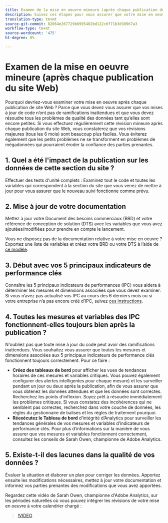 ```yaml
---
title: Examen de la mise en oeuvre mineure (après chaque publication du site Web)
description: Suivez ces étapes pour vous assurer que votre mise en oeuvre reste exempte d’erreurs et conforme à vos IPC.
translation-type: tm+mt
source-git-commit: 82064e267729b6995402bd122c6f71b3d38967a3
workflow-type: tm+mt
source-wordcount: '475'
ht-degree: 0%

---
```



# Examen de la mise en oeuvre mineure (après chaque publication du site Web)

Pourquoi devriez-vous examiner votre mise en oeuvre après chaque publication de site Web ? Parce que vous devez vous assurer que vos mises à jour de code n’ont pas de ramifications inattendues et que vous devez résoudre tous les problèmes de qualité des données tant qu’elles sont encore petites. Si vous effectuez régulièrement cette révision mineure après chaque publication du site Web, vous constaterez que vos révisions [](/help/implement/review/major-review.md) majeures (tous les 6 mois) sont beaucoup plus faciles. Vous éviterez également que les petits problèmes ne se transforment en problèmes de mégadonnées qui pourraient éroder la confiance des parties prenantes.

## 1. Quel a été l&#39;impact de la publication sur les données de cette section du site ?

Effectuer des tests d&#39;unité complets : Examinez tout le code et toutes les variables qui correspondent à la section du site que vous venez de mettre à jour pour vous assurer que le nouveau suivi fonctionne comme prévu.

## 2. Mise à jour de votre documentation

Mettez à jour votre Document des besoins commerciaux (BRD) et votre référence de conception de solution (DTS) avec les variables que vous avez ajoutées/modifiées pour prendre en compte le lancement.

Vous ne disposez pas de la documentation relative à votre mise en oeuvre ? Exportez une liste de variables et créez votre BRD ou votre DTS à l’aide de [ce modèle](https://experienceleague.adobe.com/docs/analytics-learn/tutorials/implementation/implementation-basics/creating-a-business-requirements-document.html?lang=en#implementation).

## 3. Début avec vos 5 principaux indicateurs de performance clés

Connaître les 5 principaux indicateurs de performances (IPC) vous aidera à déterminer les mesures et dimensions associées que vous devez examiner. Si vous n’avez pas actualisé vos IPC au cours des 6 derniers mois ou si votre entreprise n’a pas encore créé d’IPC, suivez [ces instructions](/help/implement/review/define-kpis.md).

## 4. Toutes les mesures et variables des IPC fonctionnent-elles toujours bien après la publication ?

N&#39;oubliez pas que toute mise à jour du code peut avoir des ramifications inattendues. Vous souhaitez vous assurer que toutes les mesures et dimensions associées aux 5 principaux indicateurs de performance clés [](/help/implement/review/define-kpis.md) fonctionnent toujours correctement. Pour ce faire :

* **Créez des tableaux de bord** pour afficher les vues de tendances horaires de ces mesures et variables critiques. Vous pouvez également configurer des alertes intelligentes pour chaque mesure) et les surveiller pendant un jour ou deux après la publication, afin de vous assurer que vous obtenez les données attendues et que les données sont correctes. Recherchez les points d&#39;inflexion. Soyez prêt à résoudre immédiatement les problèmes critiques. Si vous constatez des incohérences qui ne semblent pas correctes, recherchez dans votre couche de données, les règles du gestionnaire de balises et les règles de traitement pourquoi.
* **Réexécutez le Tableau de bord** d’intégrité d’Analytics pour surveiller les tendances générales de vos mesures et variables d’indicateurs de performance clés.
Pour plus d’informations sur la manière de vous assurer que vos mesures et variables fonctionnent correctement, consultez les conseils de Sarah Owen, championne de Adobe Analytics.

## 5. Existe-t-il des lacunes dans la qualité de vos données ?

Évaluer la situation et élaborer un plan pour corriger les données. Apportez ensuite les modifications nécessaires, mettez à jour votre documentation et informez vos parties prenantes des modifications que vous avez apportées.

Regardez cette vidéo de Sarah Owen, championne d&#39;Adobe Analytics, sur les périodes naturelles où vous pouvez intégrer les révisions de votre mise en oeuvre à votre calendrier chargé :

>[!VIDEO](https://video.tv.adobe.com/v/328340/?quality=12&learn=on)
